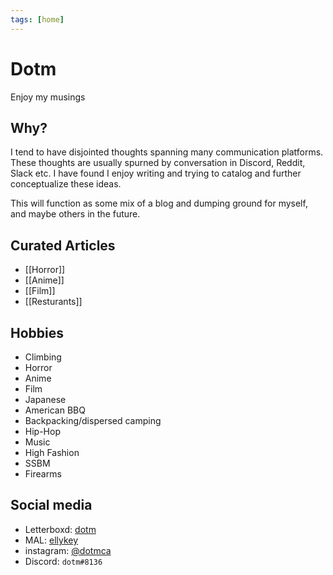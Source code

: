 ```yaml
---
tags: [home]
---
```



# Dotm

Enjoy my musings


## Why?

I tend to have disjointed thoughts spanning many communication platforms. These thoughts are usually spurned by conversation in Discord, Reddit, Slack etc. I have found I enjoy writing and trying to catalog and further conceptualize these ideas.

This will function as some mix of a blog and dumping ground for myself, and maybe others in the future.

## Curated Articles
 * [[Horror]]
 * [[Anime]]
 * [[Film]]
 * [[Resturants]]

## Hobbies

 * Climbing
 * Horror
 * Anime
 * Film
 * Japanese
 * American BBQ
 * Backpacking/dispersed camping
 * Hip-Hop
 * Music
 * High Fashion
 * SSBM
 * Firearms


## Social media

 * Letterboxd: [dotm](https://letterboxd.com/dotm/)
 * MAL: [ellykey](https://myanimelist.net/profile/ellykey) 
 * instagram: [@dotmca](https://www.instagram.com/dotmca/)
 * Discord: `dotm#8136`






